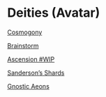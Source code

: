 # Deities (Avatar)

[Cosmogony](Deities%20(Avatar)%208db681eacdaa48cbad1d547a9b147b36/Cosmogony%20f8494c2f2b39402b897242189199456c.md)

[Brainstorm](Deities%20(Avatar)%208db681eacdaa48cbad1d547a9b147b36/Brainstorm%2029f2d0850f064e68a1e91477a21e7699.md)

[Ascension #WIP](Deities%20(Avatar)%208db681eacdaa48cbad1d547a9b147b36/Ascension%20#WIP%202997ea47e69e451cba3f000ced477fa3.md)

[Sanderson’s Shards](Deities%20(Avatar)%208db681eacdaa48cbad1d547a9b147b36/Sanderson%E2%80%99s%20Shards%2010354f18b5c8806ab024eef9f6fe1ef3.md)

[Gnostic Aeons](Deities%20(Avatar)%208db681eacdaa48cbad1d547a9b147b36/Gnostic%20Aeons%2051b380efb79a44dbaa652a1e4463cb57.md)